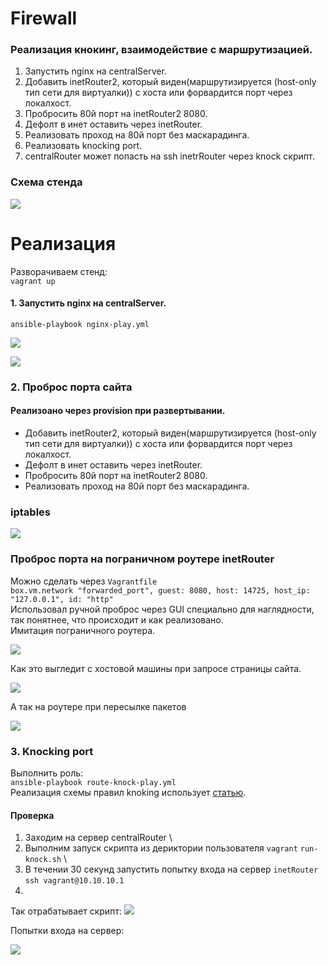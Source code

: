 # Firewall
### Реализация кнокинг, взаимодействие с маршрутизацией.
1. Запустить nginx на centralServer.
2. Добавить inetRouter2, который виден(маршрутизируется (host-only тип сети для виртуалки)) с хоста или форвардится порт через локалхост.
3. Пробросить 80й порт на inetRouter2 8080.
4. Дефолт в инет оставить через inetRouter.
5. Реализовать проход на 80й порт без маскарадинга.
6. Реализовать knocking port.
7. centralRouter может попасть на ssh inetrRouter через knock скрипт.

### Схема стенда
![](https://github.com/vedoff/firewall/blob/main/pict/Screenshot%20from%202022-03-25%2012-39-14.png)

# Реализация
Разворачиваем стенд: \
`vagrant up`

#### 1. Запустить nginx на centralServer.
`ansible-playbook nginx-play.yml`

![](https://github.com/vedoff/firewall/blob/main/pict/Screenshot%20from%202022-03-24%2017-55-17.png)

![](https://github.com/vedoff/firewall/blob/main/pict/Screenshot%20from%202022-03-24%2017-55-52.png)

### 2. Проброс порта сайта
#### Реализоано через provision при развертывании.
- Добавить inetRouter2, который виден(маршрутизируется (host-only тип сети для виртуалки)) с хоста или форвардится порт через локалхост.
- Дефолт в инет оставить через inetRouter.
- Пробросить 80й порт на inetRouter2 8080.
- Реализовать проход на 80й порт без маскарадинга.
### iptables 
![](https://github.com/vedoff/firewall/blob/main/pict/Screenshot%20from%202022-03-25%2012-59-05.png)
### Проброс порта на пограничном роутере inetRouter
Можно сделать через `Vagrantfile` \
`box.vm.network "forwarded_port", guest: 8080, host: 14725, host_ip: "127.0.0.1", id: "http"` \
Использовал ручной проброс через GUI специально для наглядности, так понятнее, что происходит и как реализовано. \
Имитация пограничного роутера.

![](https://github.com/vedoff/firewall/blob/main/pict/Screenshot%20from%202022-03-25%2012-41-34.png)

Как это выгледит с хостовой машины при запросе страницы сайта.

![](https://github.com/vedoff/firewall/blob/main/pict/Screenshot%20from%202022-03-25%2010-16-40.png)

А так на роутере при пересылке пакетов

![](https://github.com/vedoff/firewall/blob/main/pict/Screenshot%20from%202022-03-25%2013-08-36.png)

### 3. Knocking port
Выполнить роль: \
`ansible-playbook route-knock-play.yml` \
Реализация схемы правил knoking использует [статью](https://otus.ru/nest/post/267/).
#### Проверка
1. Заходим на сервер centralRouter \
2. Выполним запуск скрипта из дериктории пользователя `vagrant` `run-knock.sh` \
3. В течении 30 секунд запустить попытку входа на сервер `inetRouter` `ssh vagrant@10.10.10.1` 
4. 
Так отрабатывает скрипт:
![](https://github.com/vedoff/firewall/blob/main/pict/Screenshot%20from%202022-03-23%2015-52-21.png)

Попытки входа на сервер:

![](https://github.com/vedoff/firewall/blob/main/pict/Screenshot%20from%202022-03-23%2018-20-17.png)


